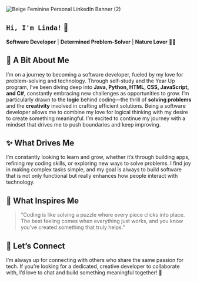 
![Beige Feminine Personal LinkedIn Banner (2)](https://github.com/user-attachments/assets/b0824db7-0d86-48f1-af78-b284ca307769)

## **`Hi, I'm Linda!`** 👋
**Software Developer** | **Determined Problem-Solver** | **Nature Lover** 🌿✨  

## 🌟 **A Bit About Me**  
I’m on a journey to becoming a software developer, fueled by my love for problem-solving and technology. Through self-study and the Year Up program, I’ve been diving deep into **Java, Python, HTML, CSS, JavaScript, and C#**, constantly embracing new challenges as opportunities to grow. I’m particularly drawn to the **logic** behind coding—the thrill of **solving problems** and the **creativity** involved in crafting efficient solutions. Being a software developer allows me to combine my love for logical thinking with my desire to create something meaningful. I’m excited to continue my journey with a mindset that drives me to push boundaries and keep improving.

## ✨ **What Drives Me**  
I’m constantly looking to learn and grow, whether it’s through building apps, refining my coding skills, or exploring new ways to solve problems. I find joy in making complex tasks simple, and my goal is always to build software that is not only functional but really enhances how people interact with technology.  

## 🌿 **What Inspires Me**  
> "Coding is like solving a puzzle where every piece clicks into place. The best feeling comes when everything just works, and you know you’ve created something that truly helps."  

## 🤝 **Let’s Connect**  
I’m always up for connecting with others who share the same passion for tech. If you’re looking for a dedicated, creative developer to collaborate with, I’d love to chat and build something meaningful together! 🚀  
